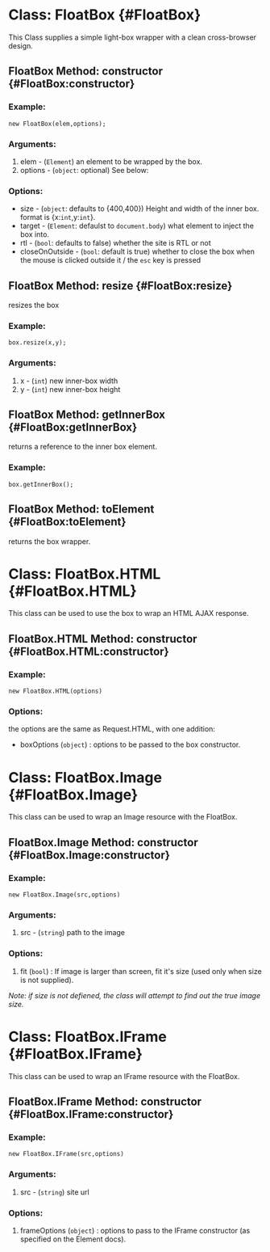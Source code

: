Class: FloatBox {#FloatBox}
==========================================
This Class supplies a simple light-box wrapper with a clean cross-browser design.

FloatBox Method: constructor {#FloatBox:constructor}
---------------------------------
### Example:

	new FloatBox(elem,options);

### Arguments:

1. elem - (`Element`) an element to be wrapped by the box.
2. options - (`object`: optional) See below:

### Options:

* size - (`object`: defaults to {400,400}) Height and width of the inner box. format is {x:`int`,y:`int`}. 
* target - (`Element`: defaulst to `document.body`) what element to inject the box into.
* rtl - (`bool`: defaults to false) whether the site is RTL or not
* closeOnOutside - (`bool`: default is true) whether to close the box when the mouse is clicked outside it / the `esc` key is pressed 

FloatBox Method: resize {#FloatBox:resize}
--------------------------------

resizes the box

### Example:

	box.resize(x,y);
	
### Arguments:

1. x - (`int`) new inner-box width
2. y - (`int`) new inner-box height

FloatBox Method: getInnerBox {#FloatBox:getInnerBox}
--------------------------------

returns a reference to the inner box element.

### Example:

	box.getInnerBox();
	
FloatBox Method: toElement {#FloatBox:toElement}
--------------------------------

returns the box wrapper.

Class: FloatBox.HTML {#FloatBox.HTML}
==========================================

This class can be used to use the box to wrap an HTML AJAX response.

FloatBox.HTML Method: constructor {#FloatBox.HTML:constructor}
---------------------------------
### Example:

	new FloatBox.HTML(options)
	
### Options:

the options are the same as Request.HTML, with one addition:

 - boxOptions (`object`) : options to be passed to the box constructor.

Class: FloatBox.Image {#FloatBox.Image}
==========================================
This class can be used to wrap an Image resource with the FloatBox.

FloatBox.Image Method: constructor {#FloatBox.Image:constructor}
---------------------------------	

### Example:
	
	new FloatBox.Image(src,options)
	
### Arguments:

1. src - (`string`) path to the image
	
### Options:

1. fit (`bool`) : If image is larger than screen, fit it's size (used only when size is not supplied).
	
_Note: if size is not defiened, the class will attempt to find out the true image size._

Class: FloatBox.IFrame {#FloatBox.IFrame}
==========================================

This class can be used to wrap an IFrame resource with the FloatBox.

FloatBox.IFrame Method: constructor {#FloatBox.IFrame:constructor}
---------------------------------	

### Example:
	
	new FloatBox.IFrame(src,options)

### Arguments:

1. src - (`string`) site url

### Options:
1. frameOptions (`object`) : options to pass to the IFrame constructor (as specified on the Element docs).
